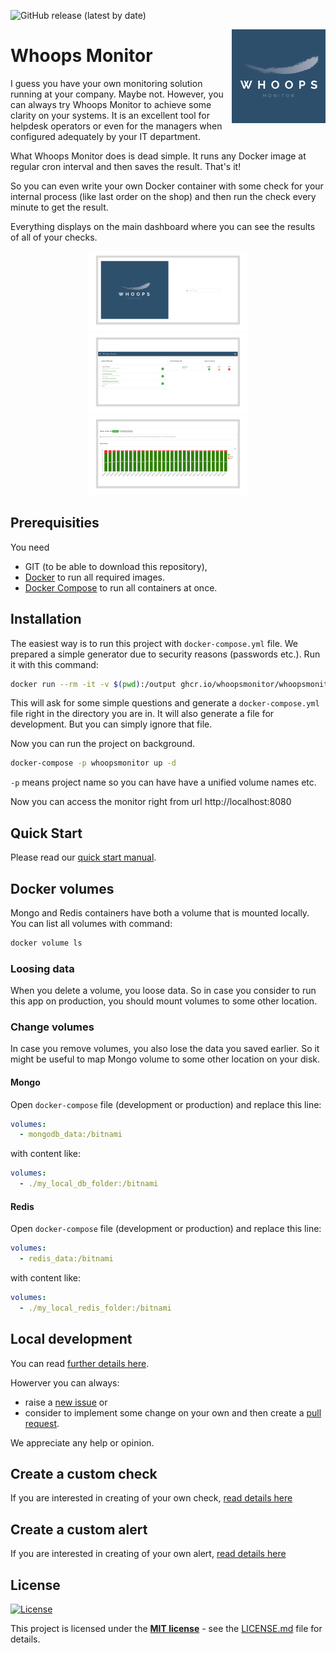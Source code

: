 ![GitHub release (latest by date)](https://img.shields.io/github/v/release/whoopsmonitor/whoopsmonitor)

<img src="/docs/img/logo_1024_1024.png" alt="logo" width="150" height="150" align="right"
 />

# Whoops Monitor
I guess you have your own monitoring solution running at your company. Maybe not. However, you can always try Whoops Monitor to achieve some clarity on your systems. It is an excellent tool for helpdesk operators or even for the managers when configured adequately by your IT department.

What Whoops Monitor does is dead simple. It runs any Docker image at regular cron interval and then saves the result. That's it!

So you can even write your own Docker container with some check for your internal process (like last order on the shop) and then run the check every minute to get the result.

Everything displays on the main dashboard where you can see the results of all of your checks.

<div align="middle">
  <img src="/docs/img/login.png" alt="logo" width="256" height="128" />
  <img src="/docs/img/dashboard.png" alt="logo" width="256" height="128" />
  <img src="/docs/img/check-detail.png" alt="logo" width="256" height="128" />
</div>

## Prerequisities

You need
 * GIT (to be able to download this repository),
 * [Docker](https://www.docker.com/) to run all required images.
 * [Docker Compose](https://docs.docker.com/compose/) to run all containers at once.

## Installation
The easiest way is to run this project with `docker-compose.yml` file. We prepared a simple generator due to security reasons (passwords etc.). Run it with this command:

```bash
docker run --rm -it -v $(pwd):/output ghcr.io/whoopsmonitor/whoopsmonitor/generate-docker-compose:latest
```

This will ask for some simple questions and generate a `docker-compose.yml` file right in the directory you are in. It will also generate a file for development. But you can simply ignore that file.

Now you can run the project on background.

```bash
docker-compose -p whoopsmonitor up -d
```

`-p` means project name so you can have have a unified volume names etc.

Now you can access the monitor right from url http://localhost:8080

## Quick Start
Please read our [quick start manual](/docs/quick-start.md).

## Docker volumes
Mongo and Redis containers have both a volume that is mounted locally. You can list all volumes with command:

```bash
docker volume ls
```

### Loosing data
When you delete a volume, you loose data. So in case you consider to run this app on production, you should mount volumes to some other location.

### Change volumes
In case you remove volumes, you also lose the data you saved earlier. So it might be useful to map Mongo volume to some other location on your disk.

#### Mongo
Open `docker-compose` file (development or production) and replace this line:

```yaml
volumes:
  - mongodb_data:/bitnami
```

with content like:

```yaml
volumes:
  - ./my_local_db_folder:/bitnami
```

#### Redis
Open `docker-compose` file (development or production) and replace this line:

```yaml
volumes:
  - redis_data:/bitnami
```

with content like:

```yaml
volumes:
  - ./my_local_redis_folder:/bitnami
```

## Local development
You can read [further details here](/docs/development.md).

Howerver you can always:

- raise a [new issue](https://github.com/whoopsmonitor/whoopsmonitor/issues) or
- consider to implement some change on your own and then create a [pull request](https://github.com/whoopsmonitor/whoopsmonitor/pulls).

We appreciate any help or opinion.

## Create a custom check
If you are interested in creating of your own check, [read details here](./docs/custom-check.md)

## Create a custom alert
If you are interested in creating of your own alert, [read details here](./docs/custom-alert.md)

## License

[![License](http://img.shields.io/:license-mit-blue.svg?style=flat-square)](http://badges.mit-license.org)

This project is licensed under the **[MIT license](http://opensource.org/licenses/mit-license.php)** - see the [LICENSE.md](/LICENSE.md) file for details.
